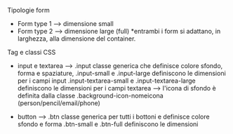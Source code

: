 Tipologie form
- Form type 1 --> dimensione small
- Form type 2 --> dimensione large (full)
*entrambi i form si adattano, in larghezza, alla dimensione del container.

Tag e classi CSS
- input e textarea --> .input classe generica che definisce colore sfondo, forma e spaziature,
                       .input-small e .input-large definiscono le dimensioni per i campi input
                       .input-textarea-small e .input-textarea-large definiscono le dimensioni per i campi textarea
                   --> l'icona di sfondo è definita dalla classe .background-icon-nomeicona (person/pencil/email/phone)


- button --> .btn classe generica per tutti i bottoni e definisce colore sfondo e forma
             .btn-small e .btn-full definiscono le dimensioni
